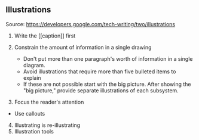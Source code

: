 ## Illustrations

Source: https://developers.google.com/tech-writing/two/illustrations

1. Write the [[caption]] first
2. Constrain the amount of information in a single drawing
	
	- Don't put more than one paragraph's worth of information in a single diagram.
	- Avoid illustrations that require more than five bulleted items to explain
	- If these are not possible start with the big picture. After showing the "big picture," provide separate illustrations of each subsystem.

3. Focus the reader's attention

- Use callouts

4. Illustrating is re-illustrating
5. Illustration tools